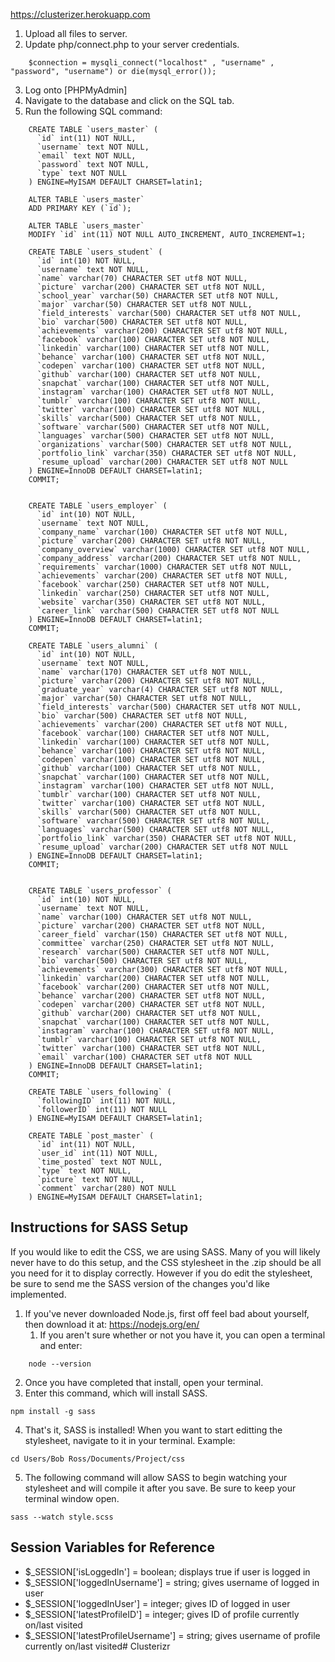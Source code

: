 https://clusterizer.herokuapp.com

1. Upload all files to server.
2. Update php/connect.php to your server credentials. 
```
	$connection = mysqli_connect("localhost" , "username" , "password", "username") or die(mysql_error());
```
3. Log onto [PHPMyAdmin]
4. Navigate to the database and click on the SQL tab.
5. Run the following SQL command:
```
	CREATE TABLE `users_master` (
	  `id` int(11) NOT NULL,
	  `username` text NOT NULL,
	  `email` text NOT NULL,
	  `password` text NOT NULL,
	  `type` text NOT NULL
	) ENGINE=MyISAM DEFAULT CHARSET=latin1;

	ALTER TABLE `users_master`
	ADD PRIMARY KEY (`id`);

	ALTER TABLE `users_master`
	MODIFY `id` int(11) NOT NULL AUTO_INCREMENT, AUTO_INCREMENT=1;

	CREATE TABLE `users_student` (
	  `id` int(10) NOT NULL,
	  `username` text NOT NULL,
	  `name` varchar(70) CHARACTER SET utf8 NOT NULL,
	  `picture` varchar(200) CHARACTER SET utf8 NOT NULL,
	  `school_year` varchar(50) CHARACTER SET utf8 NOT NULL,
	  `major` varchar(50) CHARACTER SET utf8 NOT NULL,
	  `field_interests` varchar(500) CHARACTER SET utf8 NOT NULL,
	  `bio` varchar(500) CHARACTER SET utf8 NOT NULL,
	  `achievements` varchar(200) CHARACTER SET utf8 NOT NULL,
	  `facebook` varchar(100) CHARACTER SET utf8 NOT NULL,
	  `linkedin` varchar(100) CHARACTER SET utf8 NOT NULL,
	  `behance` varchar(100) CHARACTER SET utf8 NOT NULL,
	  `codepen` varchar(100) CHARACTER SET utf8 NOT NULL,
	  `github` varchar(100) CHARACTER SET utf8 NOT NULL,
	  `snapchat` varchar(100) CHARACTER SET utf8 NOT NULL,
	  `instagram` varchar(100) CHARACTER SET utf8 NOT NULL,
	  `tumblr` varchar(100) CHARACTER SET utf8 NOT NULL,
	  `twitter` varchar(100) CHARACTER SET utf8 NOT NULL, 
	  `skills` varchar(500) CHARACTER SET utf8 NOT NULL,
	  `software` varchar(500) CHARACTER SET utf8 NOT NULL,
	  `languages` varchar(500) CHARACTER SET utf8 NOT NULL,
	  `organizations` varchar(500) CHARACTER SET utf8 NOT NULL,
	  `portfolio_link` varchar(350) CHARACTER SET utf8 NOT NULL,
	  `resume_upload` varchar(200) CHARACTER SET utf8 NOT NULL
	) ENGINE=InnoDB DEFAULT CHARSET=latin1;
	COMMIT;


	CREATE TABLE `users_employer` (
	  `id` int(10) NOT NULL,
	  `username` text NOT NULL,
	  `company_name` varchar(100) CHARACTER SET utf8 NOT NULL,
	  `picture` varchar(200) CHARACTER SET utf8 NOT NULL,
	  `company_overview` varchar(1000) CHARACTER SET utf8 NOT NULL,
	  `company_address` varchar(200) CHARACTER SET utf8 NOT NULL,
	  `requirements` varchar(1000) CHARACTER SET utf8 NOT NULL,
	  `achievements` varchar(200) CHARACTER SET utf8 NOT NULL,
	  `facebook` varchar(250) CHARACTER SET utf8 NOT NULL,
	  `linkedin` varchar(250) CHARACTER SET utf8 NOT NULL,
	  `website` varchar(350) CHARACTER SET utf8 NOT NULL,
	  `career_link` varchar(500) CHARACTER SET utf8 NOT NULL
	) ENGINE=InnoDB DEFAULT CHARSET=latin1;
	COMMIT;

	CREATE TABLE `users_alumni` (
	  `id` int(10) NOT NULL,
	  `username` text NOT NULL,
	  `name` varchar(170) CHARACTER SET utf8 NOT NULL,
	  `picture` varchar(200) CHARACTER SET utf8 NOT NULL,
	  `graduate_year` varchar(4) CHARACTER SET utf8 NOT NULL,
	  `major` varchar(50) CHARACTER SET utf8 NOT NULL,
	  `field_interests` varchar(500) CHARACTER SET utf8 NOT NULL,
	  `bio` varchar(500) CHARACTER SET utf8 NOT NULL,
	  `achievements` varchar(200) CHARACTER SET utf8 NOT NULL,
	  `facebook` varchar(100) CHARACTER SET utf8 NOT NULL,
	  `linkedin` varchar(100) CHARACTER SET utf8 NOT NULL,
	  `behance` varchar(100) CHARACTER SET utf8 NOT NULL,
	  `codepen` varchar(100) CHARACTER SET utf8 NOT NULL,
	  `github` varchar(100) CHARACTER SET utf8 NOT NULL,
	  `snapchat` varchar(100) CHARACTER SET utf8 NOT NULL,
	  `instagram` varchar(100) CHARACTER SET utf8 NOT NULL,
	  `tumblr` varchar(100) CHARACTER SET utf8 NOT NULL,
	  `twitter` varchar(100) CHARACTER SET utf8 NOT NULL, 
	  `skills` varchar(500) CHARACTER SET utf8 NOT NULL,
	  `software` varchar(500) CHARACTER SET utf8 NOT NULL,
	  `languages` varchar(500) CHARACTER SET utf8 NOT NULL,
	  `portfolio_link` varchar(350) CHARACTER SET utf8 NOT NULL,
	  `resume_upload` varchar(200) CHARACTER SET utf8 NOT NULL
	) ENGINE=InnoDB DEFAULT CHARSET=latin1;
	COMMIT;


	CREATE TABLE `users_professor` (
	  `id` int(10) NOT NULL,
	  `username` text NOT NULL,
	  `name` varchar(100) CHARACTER SET utf8 NOT NULL,
	  `picture` varchar(200) CHARACTER SET utf8 NOT NULL,
	  `career_field` varchar(150) CHARACTER SET utf8 NOT NULL,
	  `committee` varchar(250) CHARACTER SET utf8 NOT NULL,
	  `research` varchar(500) CHARACTER SET utf8 NOT NULL,
	  `bio` varchar(500) CHARACTER SET utf8 NOT NULL,
	  `achievements` varchar(300) CHARACTER SET utf8 NOT NULL,
	  `linkedin` varchar(200) CHARACTER SET utf8 NOT NULL,
	  `facebook` varchar(200) CHARACTER SET utf8 NOT NULL,
	  `behance` varchar(200) CHARACTER SET utf8 NOT NULL,
	  `codepen` varchar(200) CHARACTER SET utf8 NOT NULL,
	  `github` varchar(200) CHARACTER SET utf8 NOT NULL,
	  `snapchat` varchar(100) CHARACTER SET utf8 NOT NULL,
	  `instagram` varchar(100) CHARACTER SET utf8 NOT NULL,
	  `tumblr` varchar(100) CHARACTER SET utf8 NOT NULL,
	  `twitter` varchar(100) CHARACTER SET utf8 NOT NULL, 
	  `email` varchar(100) CHARACTER SET utf8 NOT NULL
	) ENGINE=InnoDB DEFAULT CHARSET=latin1;
	COMMIT;

	CREATE TABLE `users_following` (
	  `followingID` int(11) NOT NULL,
	  `followerID` int(11) NOT NULL
	) ENGINE=MyISAM DEFAULT CHARSET=latin1;

	CREATE TABLE `post_master` (
	  `id` int(11) NOT NULL,
	  `user_id` int(11) NOT NULL,
	  `time_posted` text NOT NULL,
	  `type` text NOT NULL,
	  `picture` text NOT NULL,
	  `comment` varchar(280) NOT NULL
	) ENGINE=MyISAM DEFAULT CHARSET=latin1;
```


## Instructions for SASS Setup
If you would like to edit the CSS, we are using SASS. Many of you will likely never have to do this setup, and the CSS stylesheet in the .zip should be all you need for it to display correctly. However if you do edit the stylesheet, be sure to send me the SASS version of the changes you'd like implemented.

1. If you've never downloaded Node.js, first off feel bad about yourself, then download it at: https://nodejs.org/en/
	1. If you aren't sure whether or not you have it, you can open a terminal and enter:
```
	node --version
```
2. Once you have completed that install, open your terminal.
3. Enter this command, which will install SASS.
```
npm install -g sass
```
4. That's it, SASS is installed! When you want to start editting the stylesheet, navigate to it in your terminal. Example:
```
cd Users/Bob Ross/Documents/Project/css
```
5. The following command will allow SASS to begin watching your stylesheet and will compile it after you save. Be sure to keep your terminal window open.
```
sass --watch style.scss
```

## Session Variables for Reference
* $_SESSION['isLoggedIn'] = boolean; displays true if user is logged in
* $_SESSION['loggedInUsername'] = string; gives username of logged in user
* $_SESSION['loggedInUser'] = integer; gives ID of logged in user
* $_SESSION['latestProfileID'] = integer; gives ID of profile currently on/last visited
* $_SESSION['latestProfileUsername'] = string; gives username of profile currently on/last visited# Clusterizr

